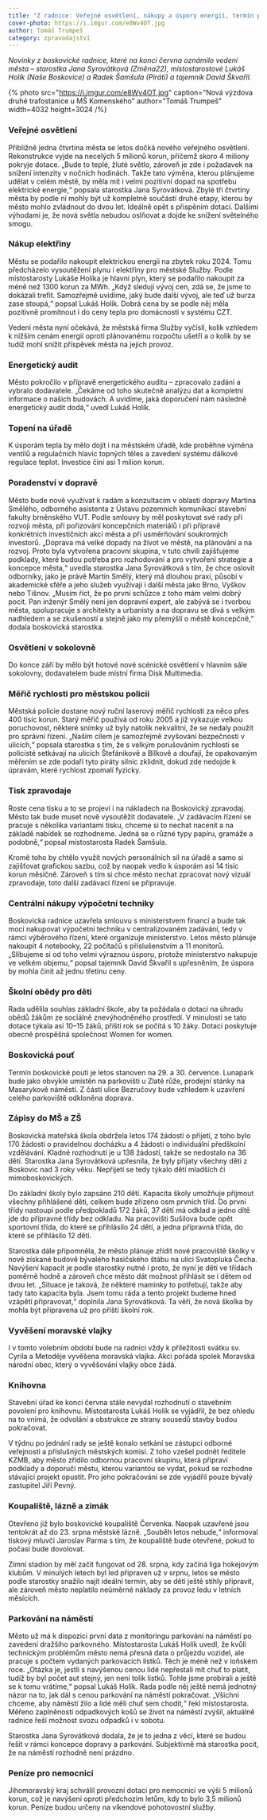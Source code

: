 ```yaml
---
title: "Z radnice: Veřejné osvětlení, nákupy a úspory energií, termín pouti, zápisy do škol"
cover-photo: https://i.imgur.com/e8Wv4OT.jpg
author: Tomáš Trumpeš
category: zpravodajství
---
```


*Novinky z boskovické radnice, které na konci června oznámilo vedení města – starostka Jana Syrovátková (Změna22), místostarostové Lukáš Holík (Naše Boskovice) a Radek Šamšula (Piráti) a tajemník David Škvařil.*

{% photo src="https://i.imgur.com/e8Wv4OT.jpg" caption="Nová výzdova druhé trafostanice u MŠ Komenského" author="Tomáš Trumpeš" width=4032 height=3024 /%}

### Veřejné osvětlení
Přibližně jedna čtvrtina města se letos dočká nového veřejného osvětlení. Rekonstrukce vyjde na necelých 5 milionů korun, přičemž skoro 4 miliony pokryje dotace. „Bude to teplé, žluté světlo, zároveň je zde i požadavek na snížení intenzity v nočních hodinách. Takže tato výměna, kterou plánujeme udělat v celém městě, by měla mít i velmi pozitivní dopad na spotřebu elektrické energie,“ popsala starostka Jana Syrovátková. Zbylé tři čtvrtiny města by podle ní mohly být už kompletně součástí druhé etapy, kterou by město mohlo zvládnout do dvou let. Ideálně opět s přispěním dotací. Dalšími výhodami je, že nová světla nebudou oslňovat a dojde ke snížení světelného smogu.

### Nákup elektřiny

Městu se podařilo nakoupit elektrickou energii na zbytek roku 2024. Tomu předcházelo vysoutěžení plynu i elektřiny pro městské Služby. Podle místostarosty Lukáše Holíka je hlavní plyn, který se podařilo nakoupit za méně než 1300 korun za MWh. „Když sleduji vývoj cen, zdá se, že jsme to dokázali trefit. Samozřejmě uvidíme, jaký bude další vývoj, ale teď už burza zase stoupá,“ popsal Lukáš Holík. Dobrá cena by se podle něj měla pozitivně promítnout i do ceny tepla pro domácnosti v systému CZT.

Vedení města nyní očekává, že městská firma Služby vyčíslí, kolik vzhledem k nižším cenám energií oproti plánovanému rozpočtu ušetří a o kolik by se tudíž mohl snížit příspěvek města na jejich provoz.

### Energetický audit

Město pokročilo v přípravě energetického auditu – zpracovalo zadání a vybralo dodavatele. „Čekáme od toho skutečně analýzu dat a kompletní informace o našich budovách. A uvidíme, jaká doporučení nám následně energetický audit dodá,“ uvedl Lukáš Holík.

### Topení na úřadě

K úsporám tepla by mělo dojít i na městském úřadě, kde proběhne výměna ventilů a regulačních hlavic topných těles a zavedení systému dálkové regulace teplot. Investice činí asi 1 milion korun.

### Poradenství v dopravě

Město bude nově využívat k radám a konzultacím v oblasti dopravy Martina Smělého, odborného asistenta z Ústavu pozemních komunikací stavební fakulty brněnského VUT. Podle smlouvy by měl poskytovat své rady při rozvoji města, při pořizování koncepčních materiálů i při přípravě konkrétních investičních akcí města a při usměrňování soukromých investorů. „Doprava má velké dopady na život ve městě, na plánování a na rozvoj. Proto byla vytvořena pracovní skupina, v tuto chvíli zajišťujeme podklady, které budou potřeba pro rozhodování a pro vytvoření strategie a koncepce města,“ uvedla starostka Jana Syrovátková s tím, že chce oslovit odborníky, jako je právě Martin Smělý, který má dlouhou praxi, působí v akademické sféře a jeho služeb využívají i další města jako Brno, Vyškov nebo Tišnov. „Musím říct, že po první schůzce z toho mám velmi dobrý pocit. Pan inženýr Smělý není jen dopravní expert, ale zabývá se i tvorbou města, spolupracuje s architekty a urbanisty a na dopravu se dívá s velkým nadhledem a se zkušeností a stejně jako my přemýšlí o městě koncepčně,“ dodala boskovická starostka.

### Osvětlení v sokolovně

Do konce září by mělo být hotové nové scénické osvětlení v hlavním sále sokolovny, dodavatelem bude místní firma Disk Multimedia.

### Měřič rychlosti pro městskou policii

Městská policie dostane nový ruční laserový měřič rychlosti za něco přes 400 tisíc korun. Starý měřič používá od roku 2005 a již vykazuje velkou poruchovost, některé snímky už byly natolik nekvalitní, že se nedaly použít pro správní řízení. „Naším cílem je samozřejmě zvyšování bezpečnosti v ulicích,“ popsala starostka s tím, že s velkým porušováním rychlosti se policisté setkávají na ulicích Štefánikově a Bílkově a doufají, že opakovaným měřením se zde podaří tyto piráty silnic zklidnit, dokud zde nedojde k úpravám, které rychlost zpomalí fyzicky.

### Tisk zpravodaje

Roste cena tisku a to se projeví i na nákladech na Boskovický zpravodaj. Město tak bude muset nově vysoutěžit dodavatele. „V zadávacím řízení se pracuje s několika variantami tisku, chceme si to nechat nacenit a na základě nabídek se rozhodneme. Jedná se o různé typy papíru, gramáže a podobně,“ popsal místostarosta Radek Šamšula. 

Kromě toho by chtělo využít nových personálních sil na úřadě a samo si zajišťovat grafickou sazbu, což by naopak vedlo k úsporám asi 14 tisíc korun měsíčně. Zároveň s tím si chce město nechat zpracovat nový vizuál zpravodaje, toto další zadávací řízení se připravuje.

### Centrální nákupy výpočetní techniky

Boskovická radnice uzavřela smlouvu s ministerstvem financí a bude tak moci nakupovat výpočetní techniku v centralizovaném zadávání, tedy v rámci výběrového řízení, které organizuje ministerstvo. Letos město plánuje nakoupit 4 notebooky, 22 počítačů s příslušenstvím a 11 monitorů. „Slibujeme si od toho velmi výraznou úsporu, protože ministerstvo nakupuje ve velkém objemu,“ popsal tajemník David Škvařil s upřesněním, že úspora by mohla činit až jednu třetinu ceny.

### Školní obědy pro děti

Rada udělila souhlas základní škole, aby ta požádala o dotaci na úhradu obědů žákům ze sociálně znevýhodněného prostředí. V minulosti se tato dotace týkala asi 10–15 žáků, příští rok se počítá s 10 žáky. Dotaci poskytuje obecně prospěšná společnost Women for women.

### Boskovická pouť

Termín boskovické pouti je letos stanoven na 29. a 30. července. Lunapark bude jako obvykle umístěn na parkovišti u Zlaté růže, prodejní stánky na Masarykově náměstí. Z části ulice Bezručovy bude vzhledem k uzavření celého parkoviště odkloněna doprava.

### Zápisy do MŠ a ZŠ

Boskovická mateřská škola obdržela letos 174 žádostí o přijetí, z toho bylo 170 žádostí o pravidelnou docházku a 4 žádosti o individuální předškolní vzdělávání. Kladné rozhodnutí je u 138 žádostí, takže se nedostalo na 36 dětí. Starostka Jana Syrovátková upřesnila, že byly přijaty všechny děti z Boskovic nad 3 roky věku. Nepřijetí se tedy týkalo dětí mladších či mimoboskovických.

Do základní školy bylo zapsáno 210 dětí. Kapacita školy umožňuje přijmout všechny přihlášené děti, celkem bude zřízeno osm prvních tříd. Do první třídy nastoupí podle předpokladů 172 žáků, 37 dětí má odklad a jedno dítě jde do přípravné třídy bez odkladu. Na pracovišti Sušilova bude opět sportovní třída, do které se přihlásilo 24 dětí, a jedna přípravná třída, do které se přihlásilo 12 dětí.

Starostka dále připomněla, že město plánuje zřídit nové pracoviště školky v nově získané budově bývalého hasičského štábu na ulici Svatopluka Čecha. Navýšení kapacit je podle starostky nutné i proto, že nyní je dětí ve třídách poměrně hodně a zároveň chce město dát možnost přihlásit se i dětem od dvou let. „Situace je taková, že některé maminky to potřebují, takže aby tady tato kapacita byla. Jsem tomu ráda a tento projekt budeme hned vzápětí připravovat,“ doplnila Jana Syrovátková. Ta věří, že nová školka by mohla být připravena už pro příští školní rok.

### Vyvěšení moravské vlajky

I v tomto volebním období bude na radnici vždy k příležitosti svátku sv. Cyrila a Metoděje vyvěšena moravská vlajka. Akci pořádá spolek Moravská národní obec, který o vyvěšování vlajky obce žádá.

### Knihovna

Stavební úřad ke konci června stále nevydal rozhodnutí o stavebním povolení pro knihovnu. Místostarosta Lukáš Holík se vyjádřil, že bez ohledu na to vnímá, že odvolání a obstrukce ze strany sousedů stavby budou pokračovat.

V týdnu po jednání rady se ještě konalo setkání se zástupci odborné veřejnosti a příslušných městských komisí. Z toho vzešel podnět ředitele KZMB, aby město zřídilo odbornou pracovní skupinu, která připraví podklady a doporučí městu, kterou variantou se vydat, pokud se rozhodne stávající projekt opustit. Pro jeho pokračování se zde vyjádřil pouze bývalý zastupitel Jiří Pevný.

### Koupaliště, lázně a zimák

Otevřeno již bylo boskovické koupaliště Červenka. Naopak uzavřené jsou tentokrát až do 23. srpna městské lázně. „Souběh letos nebude,“ informoval tiskový mluvčí Jaroslav Parma s tím, že koupaliště bude otevřené, pokud to počasí bude dovolovat.

Zimní stadion by měl začít fungovat od 28. srpna, kdy začíná liga hokejovým klubům. V minulých letech byl led připraven už v srpnu, letos se město podle starostky snažilo najít ideální termín, aby se děti ještě stihly připravit, ale zároveň město neplatilo neúměrné náklady za provoz ledu v letních měsících.

### Parkování na náměstí

Město už má k dispozici první data z monitoringu parkování na náměstí po zavedení dražšího parkovného. Místostarosta Lukáš Holík uvedl, že kvůli technickým problémům město nemá přesná data o průjezdu vozidel, ale pracuje s počtem vydaných parkovacích lístků. Těch je méně než v loňském roce. „Otázka je, jestli s navýšenou cenou lidé nepřestali mít chuť to platit, tudíž by byl počet aut stejný, jen není tolik lístků. Tohle jsme probírali a ještě se k tomu vrátíme,“ popsal Lukáš Holík. Rada podle něj ještě nemá jednotný názor na to, jak dál s cenou parkování na náměstí pokračovat. „Všichni chceme, aby náměstí žilo a lidé měli chuť sem chodit,“ řekl místostarosta. Měřeno zaplněností odpadkových košů se život na náměstí zvýšil, aktuálně radnice řeší možnost svozu odpadků i v sobotu.

Starostka Jana Syrovátková dodala, že je to jedna z věcí, které se budou řešit v rámci koncepce dopravy a parkování. Subjektivně má starostka pocit, že na náměstí rozhodně není prázdno.

### Peníze pro nemocnici

Jihomoravský kraj schválil provozní dotaci pro nemocnici ve výši 5 milionů korun, což je navýšení oproti předchozím letům, kdy to bylo 3,5 milionů korun. Peníze budou určeny na víkendové pohotovostní služby.
